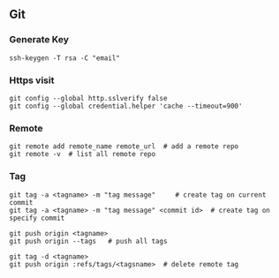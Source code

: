 ## Git

### Generate Key
    
    ssh-keygen -T rsa -C "email"

### Https visit

    git config --global http.sslverify false
    git config --global credential.helper 'cache --timeout=900'

### Remote

    git remote add remote_name remote_url  # add a remote repo
    git remote -v  # list all remote repo

### Tag
    
    git tag -a <tagname> -m "tag message"     # create tag on current commit
    git tag -a <tagname> -m "tag message" <commit id>  # create tag on specify commit

    git push origin <tagname>  
    git push origin --tags   # push all tags

    git tag -d <tagname>
    git push origin :refs/tags/<tagsname>  # delete remote tag


